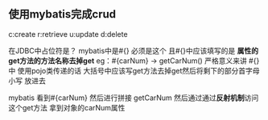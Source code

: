## 使用mybatis完成crud

c:create
r:retrieve
u:update
d:delete

在JDBC中占位符是？ mybatis中是#{} 必须是这个
且#{}中应该填写的是  **属性的get方法的方法名称去掉get**  eg：#{carNum}  -> getCarNum()
严格意义来讲 #{}中 使用pojo类传递的话  大括号中应该写get方法去掉get然后将剩下的部分首字母小写 放进去

mybatis 看到#{carNum} 然后进行拼接 getCarNum 然后通过通过**反射机制**访问这个get方法  拿到对象的carNum属性 